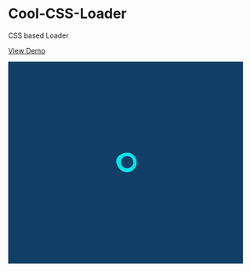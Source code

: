 # Cool-CSS-Loader
CSS based Loader

<a href="http://codepen.io/hunzaboy/pen/ENEJPx" target="_blank">View Demo </a>

<img src="screenshot.png">
